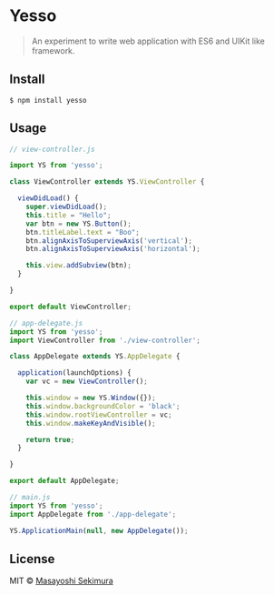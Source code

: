 # Yesso

> An experiment to write web application with ES6 and UIKit like framework.

## Install 

```
$ npm install yesso
```

## Usage

```js
// view-controller.js

import YS from 'yesso';

class ViewController extends YS.ViewController {

  viewDidLoad() {
    super.viewDidLoad();
    this.title = "Hello";
    var btn = new YS.Button();
    btn.titleLabel.text = "Boo";
    btn.alignAxisToSuperviewAxis('vertical');
    btn.alignAxisToSuperviewAxis('horizontal');

    this.view.addSubview(btn);
  }

}

export default ViewController;
```

```js
// app-delegate.js
import YS from 'yesso';
import ViewController from './view-controller';

class AppDelegate extends YS.AppDelegate {

  application(launchOptions) {
    var vc = new ViewController();

    this.window = new YS.Window({});
    this.window.backgroundColor = 'black';
    this.window.rootViewController = vc;
    this.window.makeKeyAndVisible();

    return true;
  }

}

export default AppDelegate;
```

```js
// main.js
import YS from 'yesso';
import AppDelegate from './app-delegate';

YS.ApplicationMain(null, new AppDelegate());
```

## License

MIT © [Masayoshi Sekimura](http://sekimura.org)

